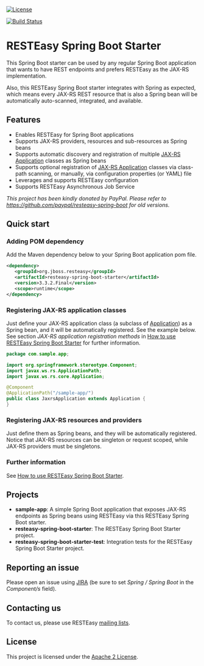 [![License](http://img.shields.io/:license-Apache%202-green.svg)](http://www.apache.org/licenses/LICENSE-2.0.txt)

<!-- ------------------------------------------------------------------------------------------------------------------------------------------------------------------------------------ -->
<!-- Set-up TravisCI, Codacy and deploy a first release with RESTEasy group id and artifact id, then uncomment and adjust accordingly the lines below replacing ?????? by correct values -->
<!-- ------------------------------------------------------------------------------------------------------------------------------------------------------------------------------------ -->
[![Build Status](https://travis-ci.org/resteasy/resteasy-spring-boot.svg?branch=master)](https://travis-ci.org/resteasy/resteasy-spring-boot)

# RESTEasy Spring Boot Starter

This Spring Boot starter can be used by any regular Spring Boot application that wants to have REST endpoints and prefers RESTEasy as the JAX-RS implementation.

Also, this RESTEasy Spring Boot starter integrates with Spring as expected, which means every JAX-RS REST resource that is also a Spring bean will be automatically auto-scanned, integrated, and available.

## Features
* Enables RESTEasy for Spring Boot applications
* Supports JAX-RS providers, resources and sub-resources as Spring beans
* Supports automatic discovery and registration of multiple [JAX-RS Application](http://docs.oracle.com/javaee/7/api/javax/ws/rs/core/Application.html) classes as Spring beans
* Supports optional registration of [JAX-RS Application](http://docs.oracle.com/javaee/7/api/javax/ws/rs/core/Application.html) classes via class-path scanning, or manually, via configuration properties (or YAML) file
* Leverages and supports RESTEasy configuration
* Supports RESTEasy Asynchronous Job Service

*This project has been kindly donated by PayPal. Please refer to https://github.com/paypal/resteasy-spring-boot for old versions.*

## Quick start

### Adding POM dependency
Add the Maven dependency below to your Spring Boot application pom file.<br>

```xml
<dependency>
   <groupId>org.jboss.resteasy</groupId>
   <artifactId>resteasy-spring-boot-starter</artifactId>
   <version>3.3.2.Final</version>
   <scope>runtime</scope>
</dependency>
```

### Registering JAX-RS application classes
Just define your JAX-RS application class (a subclass of [Application](http://docs.oracle.com/javaee/7/api/javax/ws/rs/core/Application.html)) as a Spring bean, and it will be automatically registered. See the example below.
See section _JAX-RS application registration methods_ in [How to use RESTEasy Spring Boot Starter](mds/USAGE.md) for further information.

```java
package com.sample.app;

import org.springframework.stereotype.Component;
import javax.ws.rs.ApplicationPath;
import javax.ws.rs.core.Application;

@Component
@ApplicationPath("/sample-app/")
public class JaxrsApplication extends Application {
}
```

### Registering JAX-RS resources and providers
Just define them as Spring beans, and they will be automatically registered.
Notice that JAX-RS resources can be singleton or request scoped, while JAX-RS providers must be singletons.

### Further information
See [How to use RESTEasy Spring Boot Starter](mds/USAGE.md).

## Projects

  - **sample-app**: A simple Spring Boot application that exposes JAX-RS endpoints as Spring beans using RESTEasy via this RESTEasy Spring Boot starter.
  - **resteasy-spring-boot-starter**: The RESTEasy Spring Boot Starter project.
  - **resteasy-spring-boot-starter-test**: Integration tests for the RESTEasy Spring Boot Starter project.

## Reporting an issue
Please open an issue using [JIRA](https://issues.jboss.org/browse/RESTEASY) (be sure to set *Spring / Spring Boot* in the *Component/s* field).

## Contacting us
To contact us, please use RESTEasy [mailing lists](http://resteasy.jboss.org/mailinglists).

## License
This project is licensed under the [Apache 2 License](License.html).
